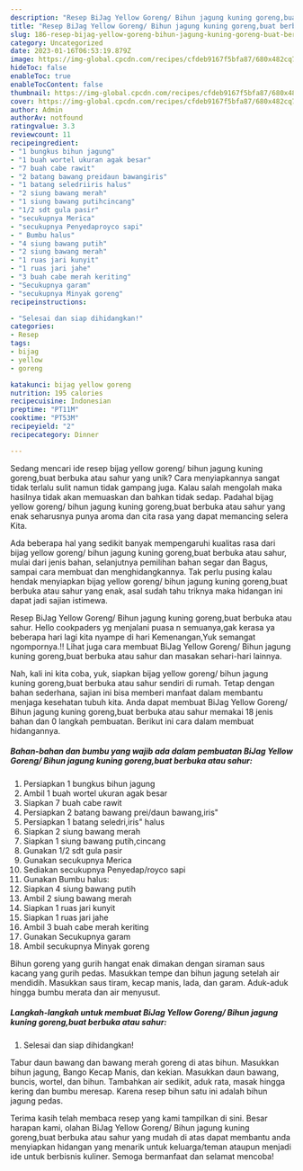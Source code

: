 ```yaml
---
description: "Resep BiJag Yellow Goreng/ Bihun jagung kuning goreng,buat berbuka atau sahur yang Mantap"
title: "Resep BiJag Yellow Goreng/ Bihun jagung kuning goreng,buat berbuka atau sahur yang Mantap"
slug: 186-resep-bijag-yellow-goreng-bihun-jagung-kuning-goreng-buat-berbuka-atau-sahur-yang-mantap
category: Uncategorized
date: 2023-01-16T06:53:19.879Z
image: https://img-global.cpcdn.com/recipes/cfdeb9167f5bfa87/680x482cq70/bijag-yellow-goreng-bihun-jagung-kuning-gorengbuat-berbuka-atau-sahur-foto-resep-utama.jpg
hideToc: false
enableToc: true
enableTocContent: false
thumbnail: https://img-global.cpcdn.com/recipes/cfdeb9167f5bfa87/680x482cq70/bijag-yellow-goreng-bihun-jagung-kuning-gorengbuat-berbuka-atau-sahur-foto-resep-utama.jpg
cover: https://img-global.cpcdn.com/recipes/cfdeb9167f5bfa87/680x482cq70/bijag-yellow-goreng-bihun-jagung-kuning-gorengbuat-berbuka-atau-sahur-foto-resep-utama.jpg
author: Admin
authorAv: notfound
ratingvalue: 3.3
reviewcount: 11
recipeingredient:
- "1 bungkus bihun jagung"
- "1 buah wortel ukuran agak besar"
- "7 buah cabe rawit"
- "2 batang bawang preidaun bawangiris"
- "1 batang seledriiris halus"
- "2 siung bawang merah"
- "1 siung bawang putihcincang"
- "1/2 sdt gula pasir"
- "secukupnya Merica"
- "secukupnya Penyedaproyco sapi"
- " Bumbu halus"
- "4 siung bawang putih"
- "2 siung bawang merah"
- "1 ruas jari kunyit"
- "1 ruas jari jahe"
- "3 buah cabe merah keriting"
- "Secukupnya garam"
- "secukupnya Minyak goreng"
recipeinstructions:

- "Selesai dan siap dihidangkan!"
categories:
- Resep
tags:
- bijag
- yellow
- goreng

katakunci: bijag yellow goreng 
nutrition: 195 calories
recipecuisine: Indonesian
preptime: "PT11M"
cooktime: "PT53M"
recipeyield: "2"
recipecategory: Dinner

---
```





Sedang mencari ide resep bijag yellow goreng/ bihun jagung kuning goreng,buat berbuka atau sahur yang unik? Cara menyiapkannya sangat tidak terlalu sulit namun tidak gampang juga. Kalau salah mengolah maka hasilnya tidak akan memuaskan dan bahkan tidak sedap. Padahal bijag yellow goreng/ bihun jagung kuning goreng,buat berbuka atau sahur yang enak seharusnya punya aroma dan cita rasa yang dapat memancing selera Kita.





Ada beberapa hal yang sedikit banyak mempengaruhi kualitas rasa dari bijag yellow goreng/ bihun jagung kuning goreng,buat berbuka atau sahur, mulai dari jenis bahan, selanjutnya pemilihan bahan segar dan Bagus, sampai cara membuat dan menghidangkannya. Tak perlu pusing kalau hendak menyiapkan bijag yellow goreng/ bihun jagung kuning goreng,buat berbuka atau sahur yang enak,      asal sudah tahu triknya maka hidangan ini dapat jadi sajian istimewa.














Resep BiJag Yellow Goreng/ Bihun jagung kuning goreng,buat berbuka atau sahur. Hello cookpaders yg menjalani puasa n semuanya,gak kerasa ya beberapa hari lagi kita nyampe di hari Kemenangan,Yuk semangat ngompornya.!! Lihat juga cara membuat BiJag Yellow Goreng/ Bihun jagung kuning goreng,buat berbuka atau sahur dan masakan sehari-hari lainnya.






Nah, kali ini kita coba, yuk, siapkan bijag yellow goreng/ bihun jagung kuning goreng,buat berbuka atau sahur sendiri di rumah. Tetap dengan bahan sederhana, sajian ini bisa memberi manfaat dalam membantu menjaga kesehatan tubuh kita. Anda dapat membuat BiJag Yellow Goreng/ Bihun jagung kuning goreng,buat berbuka atau sahur memakai 18 jenis bahan dan 0 langkah pembuatan. Berikut ini cara dalam membuat hidangannya.

<!--inarticleads1-->

##### Bahan-bahan dan bumbu yang wajib ada dalam pembuatan BiJag Yellow Goreng/ Bihun jagung kuning goreng,buat berbuka atau sahur:

1. Persiapkan 1 bungkus bihun jagung
1. Ambil 1 buah wortel ukuran agak besar
1. Siapkan 7 buah cabe rawit
1. Persiapkan 2 batang bawang prei/daun bawang,iris&#34;
1. Persiapkan 1 batang seledri,iris&#34; halus
1. Siapkan 2 siung bawang merah
1. Siapkan 1 siung bawang putih,cincang
1. Gunakan 1/2 sdt gula pasir
1. Gunakan secukupnya Merica
1. Sediakan secukupnya Penyedap/royco sapi
1. Gunakan  Bumbu halus:
1. Siapkan 4 siung bawang putih
1. Ambil 2 siung bawang merah
1. Siapkan 1 ruas jari kunyit
1. Siapkan 1 ruas jari jahe
1. Ambil 3 buah cabe merah keriting
1. Gunakan Secukupnya garam
1. Ambil secukupnya Minyak goreng


Bihun goreng yang gurih hangat enak dimakan dengan siraman saus kacang yang gurih pedas. Masukkan tempe dan bihun jagung setelah air mendidih. Masukkan saus tiram, kecap manis, lada, dan garam. Aduk-aduk hingga bumbu merata dan air menyusut. 

<!--inarticleads2-->

##### Langkah-langkah untuk membuat BiJag Yellow Goreng/ Bihun jagung kuning goreng,buat berbuka atau sahur:


1. Selesai dan siap dihidangkan!

Tabur daun bawang dan bawang merah goreng di atas bihun. Masukkan bihun jagung, Bango Kecap Manis, dan kekian. Masukkan daun bawang, buncis, wortel, dan bihun. Tambahkan air sedikit, aduk rata, masak hingga kering dan bumbu meresap. Karena resep bihun satu ini adalah bihun jagung pedas. 

Terima kasih telah membaca resep yang kami tampilkan di sini. Besar harapan kami, olahan BiJag Yellow Goreng/ Bihun jagung kuning goreng,buat berbuka atau sahur yang mudah di atas dapat membantu anda menyiapkan hidangan yang menarik untuk keluarga/teman ataupun menjadi ide untuk berbisnis kuliner. Semoga bermanfaat dan selamat mencoba!
